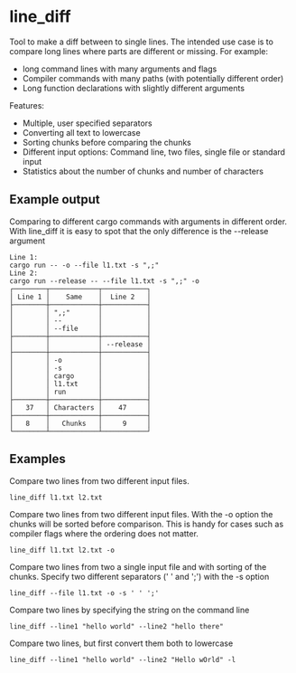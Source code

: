 # line_diff
Tool to make a diff between to single lines. The intended use case is to compare long lines where parts are different or missing.
For example:
* long command lines with many arguments and flags
* Compiler commands with many paths (with potentially different order)
* Long function declarations with slightly different arguments

Features:
* Multiple, user specified separators
* Converting all text to lowercase
* Sorting chunks before comparing the chunks
* Different input options: Command line, two files, single file or standard input
* Statistics about the number of chunks and number of characters

## Example output
Comparing to different cargo commands with arguments in different order. 
With line_diff it is easy to spot that the only difference is the --release argument
```
Line 1: 
cargo run -- -o --file l1.txt -s ",;"
Line 2:
cargo run --release -- --file l1.txt -s ",;" -o
┌────────┬────────────┬───────────┐
│ Line 1 │    Same    │  Line 2   │
├────────┼────────────┼───────────┤
│        │ ",;"       │           │
│        │ --         │           │
│        │ --file     │           │
├────────┼────────────┼───────────┤
│        │            │ --release │
├────────┼────────────┼───────────┤
│        │ -o         │           │
│        │ -s         │           │
│        │ cargo      │           │
│        │ l1.txt     │           │
│        │ run        │           │
├────────┼────────────┼───────────┤
│   37   │ Characters │    47     │
├────────┼────────────┼───────────┤
│   8    │   Chunks   │     9     │
└────────┴────────────┴───────────┘
```

## Examples
Compare two lines from two different input files.
```
line_diff l1.txt l2.txt
```

Compare two lines from two different input files. With the -o option the chunks will be sorted before comparison.
This is handy for cases such as compiler flags where the ordering does not matter.
```
line_diff l1.txt l2.txt -o
```

Compare two lines from two a single input file and with sorting of the chunks. 
Specify two different separators (' ' and ';') with the -s option
```
line_diff --file l1.txt -o -s ' ' ';'
```

Compare two lines by specifying the string on the command line
```
line_diff --line1 "hello world" --line2 "hello there"
```

Compare two lines, but first convert them both to lowercase
```
line_diff --line1 "hello world" --line2 "Hello wOrld" -l
```